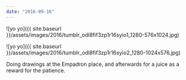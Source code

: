 ```yaml
---
date: "2016-09-16"
---
```


![yo yo]({{ site.baseurl }}/assets/images/2016/tumblr_odl8fif3zp1r16syio1_1280-576x1024.jpg)

![yo yo]({{ site.baseurl }}/assets/images/2016/tumblr_odl8fif3zp1r16syio2_1280-1024x576.jpg)

Doing drawings at the Empadron place, and afterwards for a juice as a reward for the patience.
